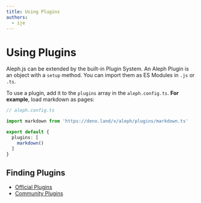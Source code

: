 ```yaml
---
title: Using Plugins
authors:
  - ije
---
```


# Using Plugins

Aleph.js can be extended by the built-in Plugin System. An Aleph Plugin is an object with a `setup` method. You can import them as ES Modules in `.js` or `.ts`.

To use a plugin, add it to the `plugins` array in the `aleph.config.ts`. **For example**, load markdown as pages:

```ts
// aleph.config.ts

import markdown from 'https://deno.land/x/aleph/plugins/markdown.ts'

export default {
  plugins: [
    markdown()
  ]
}
```

## Finding Plugins

- [Official Plugins](/docs/plugins/official-plugins)
- [Community Plugins](/docs/plugins/community-plugins)
